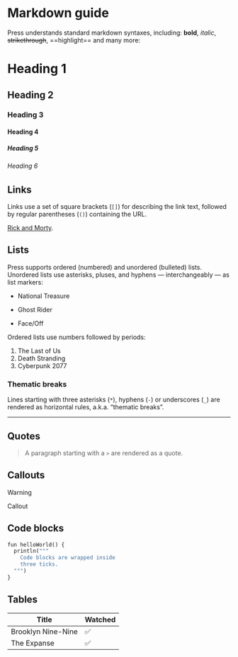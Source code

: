 # Markdown guide
Press understands standard markdown syntaxes, including: **bold**, *italic*, ~~strikethrough~~, ==highlight== and many more:

# Heading 1
## Heading 2
### Heading 3
#### Heading 4
##### Heading 5
###### Heading 6


## Links
Links use a set of square brackets (`[]`) for describing the link text, followed by regular parentheses (`()`) containing the URL.

[Rick and Morty](https://www.imdb.com/title/tt2861424/).

## Lists
Press supports ordered (numbered) and unordered (bulleted) lists. Unordered lists use asterisks, pluses, and hyphens — interchangeably — as list markers:

- National Treasure
+ Ghost Rider
* Face/Off

Ordered lists use numbers followed by periods:

1. The Last of Us
2. Death Stranding
3. Cyberpunk 2077

### Thematic breaks
Lines starting with three asterisks (`*`), hyphens (`-`) or underscores (`_`) are rendered as horizontal rules, a.k.a. “thematic breaks”.

---

## Quotes
> A paragraph starting with a `>` are rendered as a quote.

## Callouts

> [!warning] 
> Callout

## Code blocks
```python
fun helloWorld() {
  println("""
    Code blocks are wrapped inside
    three ticks.
  """)
}
```


## Tables
| Title              | Watched |
| ------------------ | ------- |
| Brooklyn Nine-Nine | ✅      |
| The Expanse        | ✅        |
